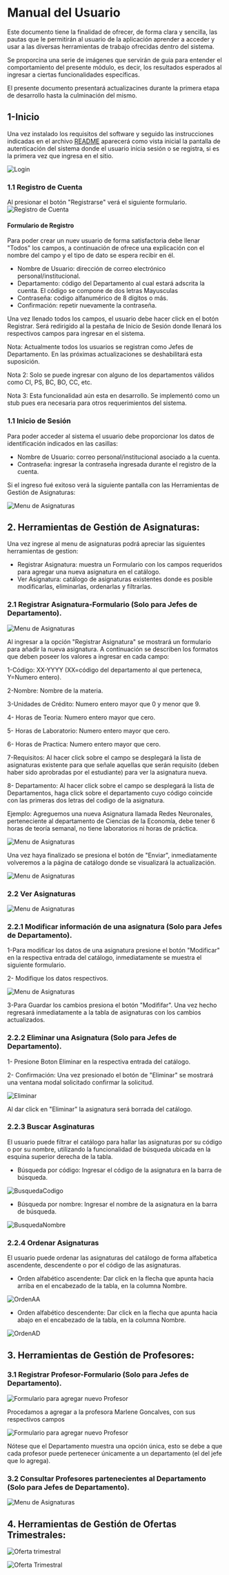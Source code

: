 # Manual del Usuario

Este documento tiene la finalidad de ofrecer, de forma clara y sencilla, las pautas que le permitirán al usuario de la aplicación 
aprender a acceder y usar a las diversas herramientas de trabajo ofrecidas dentro del sistema. 

Se proporcina una serie de imágenes que servirán de guia para entender el comportamiento del presente módulo, es decir, los resultados
esperados al ingresar a ciertas funcionalidades específicas. 

El presente documento presentará actualizacines durante la primera etapa de desarrollo hasta la culminación del mismo.

## 1-Inicio

Una vez instalado los requisitos del software y seguido las instrucciones indicadas en el archivo [README](https://github.com/cocococosti/IngSoft1-DeltaDev/blob/master/README.md) aparecerá como vista inicial la pantalla de autenticación del sistema donde el usuario inicia sesión o se registra, si es la primera vez que ingresa en el sitio.

![Login](https://github.com/cocococosti/IngSoft1-DeltaDev/blob/master/docs/imagenes/login%20(2).png "Login") 

### 1.1 Registro de Cuenta
  Al presionar el botón "Registrarse" verá el siguiente formulario.
![Registro de Cuenta](imagenes/usuarios_login_registrar_datos.png "Página de registro de cuenta")
  
 #### Formulario de Registro
 Para poder crear un nuev usuario de forma satisfactoria debe llenar "Todos" los campos, a continuación de ofrece una explicación con el nombre del campo y el tipo de dato se espera recibir en él.
 
 - Nombre de Usuario: dirección de correo electrónico personal/institucional.
 - Departamento: código del Departamento al cual estará adscrita la cuenta. El código se compone de dos letras Mayusculas 
 - Contraseña: codigo alfanumérico de 8 dígitos o más.
 - Confirmación: repetir nuevamente la contraseña.

Una vez llenado todos los campos, el usuario debe hacer click en el botón Registrar. Será redirigido al la pestaña de Inicio de Sesión donde llenará los respectivos campos para ingresar en el sistema.

Nota: Actualmente todos los usuarios se registran como Jefes de Departamento. En las próximas actualizaciones se deshabilitará esta suposición.

Nota 2: Solo se puede ingresar con alguno de los departamentos válidos como CI, PS, BC, BO, CC, etc. 

Nota 3: Esta funcionalidad aún esta en desarrollo. Se implementó como un stub pues era necesaria para otros requerimientos del sistema.

### 1.1 Inicio de Sesión

Para poder acceder al sistema el usuario debe proporcionar los datos de identificación indicados en las casillas:

  - Nombre de Usuario: correo personal/institucional asociado a la cuenta.
  - Contraseña: ingresar la contraseña ingresada durante el registro de la cuenta.

  Si el ingreso fué exitoso verá la siguiente pantalla con las Herramientas de Gestión de Asignaturas:
  
  ![Menu de Asignaturas](https://github.com/cocococosti/IngSoft1-DeltaDev/blob/master/docs/imagenes/jefeDepartamento__Asignaturas_menu.png "Menu de funcionalidades sobre módulo de Asignaturas")

## 2. Herramientas de Gestión de Asignaturas:
Una vez ingrese al menu de asignaturas podrá apreciar las siguientes herramientas de gestion:

  - Registrar Asignatura: muestra un Formulario con los campos requeridos para agregar una nueva asignatura en el catálogo.
  - Ver Asignatura: catálogo de asignaturas existentes donde es posible modificarlas, eliminarlas, ordenarlas y filtrarlas.
  
### 2.1 Registrar Asignatura-Formulario (Solo para Jefes de Departamento).

![Menu de Asignaturas](imagenes/jefeDepartamento__Asignaturas_registrarAsignatura.png "Menu de funcionalidades sobre módulo de Asignaturas")

  Al ingresar a la opción "Registrar Asignatura" se mostrará un formulario para añadir la nueva asignatura. A continuación se describen los formatos que deben poseer los valores a ingresar en cada campo:
  
  1-Código: XX-YYYY (XX=código del departamento al que perteneca, Y=Numero entero).
  
  2-Nombre: Nombre de la materia. 
  
  3-Unidades de Crédito: Numero entero mayor que 0 y menor que 9.
  
  4- Horas de Teoria: Numero entero mayor que cero.
 
  5- Horas de Laboratorio: Numero entero mayor que cero.
  
  6- Horas de Practica: Numero entero mayor que cero.
  
  7-Requisitos: Al hacer click sobre el campo se desplegará la lista de asignaturas existente para que señale aquellas que serán requisito (deben haber sido aprobradas por el estudiante) para ver la asignatura nueva.
  
  8- Departamento: Al hacer click sobre el campo se desplegará la lista de Departamentos, haga click sobre el departamento cuyo código coincide con las primeras dos letras del codigo de la asignatura.
  
  Ejemplo: Agreguemos una nueva Asignatura llamada Redes Neuronales, perteneciente al departamento de Ciencias de la Economía, debe tener 6 horas de teoría semanal, no tiene laboratorios ni horas de práctica.
 
  ![Menu de Asignaturas](imagenes/jefeDepartamento__Asignaturas_registrarAsignatura_Formulario.png "Formulario para agregar nueva Asignatura")
  
  Una vez haya finalizado se presiona el botón de "Enviar", inmediatamente volveremos a la página de catálogo donde se visualizará la actualización.
 
  ![Menu de Asignaturas](imagenes/jefeDepartamento__Asignaturas_verAsignatura_Actualizado.png "Tabla de Asignaturas actualizada")

  

### 2.2 Ver Asignaturas

![Menu de Asignaturas](imagenes/jefeDepartamento__Asignaturas_verAsignatura.png "listado de Asignaturas")


### 2.2.1 Modificar información de una asignatura (Solo para Jefes de Departamento).

  1-Para modificar los datos de una asignatura presione el botón "Modificar" en la respectiva entrada del catálogo, inmediatamente se muestra el siguiente formulario.
  
  2- Modifique los datos respectivos.

![Menu de Asignaturas](imagenes/jefeDepartamento__Asignaturas_verAsignaturas_Modificar.png "listado de Asignaturas")


  3-Para Guardar los cambios presiona el botón "Modififar". Una vez hecho regresará inmediatamente a la tabla de asignaturas con los cambios actualizados.

### 2.2.2 Eliminar una Asignatura (Solo para Jefes de Departamento).


1- Presione Boton Eliminar en la respectiva entrada del catálogo.

2- Confirmación:
  Una vez presionado el botón de "Eliminar" se mostrará una ventana modal solicitado confirmar la solicitud.
  
  ![Eliminar](https://github.com/cocococosti/IngSoft1-DeltaDev/blob/master/docs/imagenes/jefeDepartamento__Asignaturas_verAsignatura_eliminar_confirmacion.png "Eliminar")

Al dar click en "Eliminar" la asignatura será borrada del catálogo.


### 2.2.3 Buscar Asginaturas

El usuario puede filtrar el catálogo para hallar las asignaturas por su código o por su nombre, utilizando la funcionalidad de búsqueda ubicada en la esquina superior derecha de la tabla.

* Búsqueda por código: Ingresar el código de la asignatura en la barra de búsqueda. 

![BusquedaCodigo](https://github.com/cocococosti/IngSoft1-DeltaDev/blob/master/docs/imagenes/Busqueda_codigo.png "Busqueda Codigo")

* Búsqueda por nombre: Ingresar el nombre de la asignatura en la barra de búsqueda.

![BusquedaNombre](https://github.com/cocococosti/IngSoft1-DeltaDev/blob/master/docs/imagenes/Busqueda_nombre.png "Busqueda Nombre")


### 2.2.4 Ordenar Asignaturas

El usuario puede ordenar las asignaturas del catálogo de forma alfabetica ascendente, descendente o por el código de las asignaturas.

* Orden alfabético ascendente: Dar click en la flecha que apunta hacia arriba en el encabezado de la tabla, en la columna Nombre.

![OrdenAA](https://github.com/cocococosti/IngSoft1-DeltaDev/blob/master/docs/imagenes/ordenAscendente.png "Orden Ascendente")

* Orden alfabético descendente: Dar click en la flecha que apunta hacia abajo en el encabezado de la tabla, en la columna Nombre.

![OrdenAD](https://github.com/cocococosti/IngSoft1-DeltaDev/blob/master/docs/imagenes/ordenDescendente.png "Orden Descendente")


## 3. Herramientas de Gestión de Profesores:

### 3.1 Registrar Profesor-Formulario (Solo para Jefes de Departamento).

  ![Formulario para agregar nuevo Profesor](https://github.com/cocococosti/IngSoft1-DeltaDev/blob/master/docs/imagenes/jefeDepartamento__Profesores_Agregar.png "Formulario para agregar nuevo Profesor")
  
  
  
  Procedamos a agregar a la profesora Marlene Goncalves, con sus respectivos campos
  
  
  ![Formulario para agregar nuevo Profesor](https://github.com/cocococosti/IngSoft1-DeltaDev/blob/master/docs/imagenes/jefeDepartamento__Profesores_Agragar_Formulario.png "Formulario para agregar nuevo Profesor")


Nótese que el Departamento muestra una opción única, esto se debe a que cada profesor puede pertenecer únicamente a un departamento (el del jefe que lo agrega).


### 3.2 Consultar Profesores partenecientes al Departamento (Solo para Jefes de Departamento).

  ![Menu de Asignaturas](https://github.com/cocococosti/IngSoft1-DeltaDev/blob/master/docs/imagenes/jefeDepartamento__Profesores_Consultar.png "Tabla de Profesores adscritos al Departamento")



## 4. Herramientas de Gestión de Ofertas Trimestrales:

![Oferta trimestral](https://github.com/cocococosti/IngSoft1-DeltaDev/blob/master/docs/imagenes/jefeDepartamento__OfertaTrimestral_Agregar.png "Visualización de Oferta Trimestral")



![Oferta Trimestral](https://github.com/cocococosti/IngSoft1-DeltaDev/blob/master/docs/imagenes/jefeDepartamento__OfertaTrimestral_Agregar_Resultado.png "Visualización de Oferta Trimestral")


